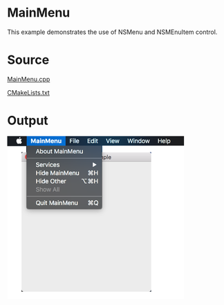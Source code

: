 # MainMenu

This example demonstrates the use of NSMenu and NSMEnuItem control.

# Source

[MainMenu.cpp](./MainMenu.cpp)

[CMakeLists.txt](./CMakeLists.txt)

# Output

![GitHub Logo](../../docs/Pictures/MainMenu.png)
